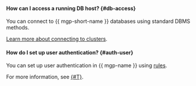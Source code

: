 #### How can I access a running DB host? {#db-access}

You can connect to {{ mgp-short-name }} databases using standard DBMS methods.

[Learn more about connecting to clusters](../../managed-greenplum/operations/connect.md).

#### How do I set up user authentication? {#auth-user}

You can set up user authentication in {{ mgp-name }} using [rules](../../managed-greenplum/operations/user-auth-rules.md).

For more information, see [{#T}](../../managed-greenplum/concepts/user-authentication.md).

